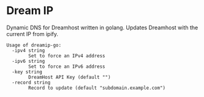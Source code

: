 # Dream IP

Dynamic DNS for Dreamhost written in golang. Updates Dreamhost with the current IP from ipify.

```
Usage of dreamip-go:
  -ipv4 string
        Set to force an IPv4 address
  -ipv6 string
        Set to force an IPv6 address
  -key string
        DreamHost API Key (default "")
  -record string
        Record to update (default "subdomain.example.com")
```
